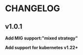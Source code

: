 # CHANGELOG

## v1.0.1

**Add MIG support:"mixed strategy"**

**Add support for kubernetes v1.22+**

